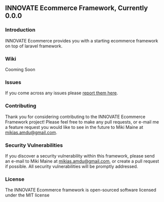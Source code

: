 ## INNOVATE Ecommerce Framework, Currently 0.0.0



### Introduction

INNOVATE Ecommerce provides you with a starting ecommerce framework on top of laravel framework.

### Wiki

Cooming Soon

### Issues

If you come across any issues please [report them here](https://github.com/mikimaine/ecommerce/issues).

### Contributing

Thank you for considering contributing to the INNOVATE Ecommerce Framework project! Please feel free to make any pull requests, or e-mail me a feature request you would like to see in the future to Miki Maine at mikias.amdu@gmail.com.

### Security Vulnerabilities

If you discover a security vulnerability within this framework, please send an e-mail to Miki Maine at mikias.amdu@gmail.com, or create a pull request if possible. All security vulnerabilities will be promptly addressed. 

### License

The INNOVATE Ecommerce framework is open-sourced software licensed under the MIT license

